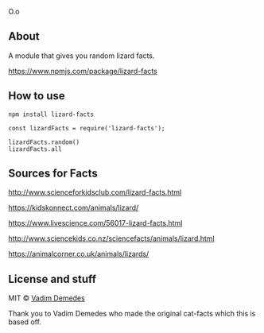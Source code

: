 
O.o

## About

A module that gives you random lizard facts.

https://www.npmjs.com/package/lizard-facts

## How to use

``npm install lizard-facts``

```
const lizardFacts = require('lizard-facts');

lizardFacts.random()
lizardFacts.all

```


## Sources for Facts

http://www.scienceforkidsclub.com/lizard-facts.html

https://kidskonnect.com/animals/lizard/

https://www.livescience.com/56017-lizard-facts.html

http://www.sciencekids.co.nz/sciencefacts/animals/lizard.html

https://animalcorner.co.uk/animals/lizards/

## License and stuff

MIT © [Vadim Demedes](https://github.com/vdemedes)

Thank you to Vadim Demedes who made the original cat-facts which this is based off.

